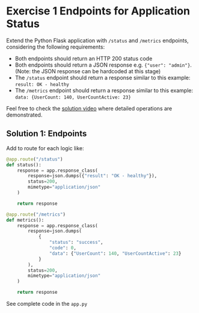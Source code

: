 # Exercise 1 Endpoints for Application Status

Extend the Python Flask application with `/status` and `/metrics` endpoints, considering the following requirements:

- Both endpoints should return an HTTP 200 status code
- Both endpoints should return a JSON response e.g. `{"user": "admin"}`. (Note: the JSON response can be hardcoded at this stage)
- The `/status` endpoint should return a response similar to this example: `result: OK - healthy`
- The `/metrics` endpoint should return a response similar to this example: `data: {UserCount: 140, UserCountActive: 23}`

Feel free to check the [solution video](https://www.youtube.com/watch?v=Kj_hGnViybg) where detailed operations are demonstrated.

## Solution 1: Endpoints

Add to route for each logic like:

```python
@app.route("/status")
def status():
    response = app.response_class(
        response=json.dumps({"result": "OK - healthy"}),
        status=200,
        mimetype="application/json"
    )

    return response
```

```python
@app.route("/metrics")
def metrics():
    response = app.response_class(
        response=json.dumps(
            {
                "status": "success",
                "code": 0,
                "data": {"UserCount": 140, "UserCountActive": 23}
            }
        ),
        status=200,
        mimetype="application/json"
    )

    return response
```

See complete code in the `app.py`
